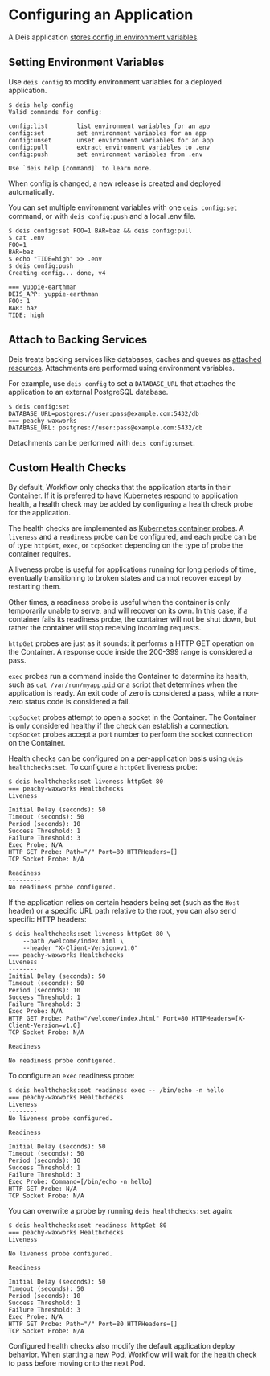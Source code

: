 # Configuring an Application

A Deis application [stores config in environment variables][].

## Setting Environment Variables

Use `deis config` to modify environment variables for a deployed application.

    $ deis help config
    Valid commands for config:

    config:list        list environment variables for an app
    config:set         set environment variables for an app
    config:unset       unset environment variables for an app
    config:pull        extract environment variables to .env
    config:push        set environment variables from .env

    Use `deis help [command]` to learn more.

When config is changed, a new release is created and deployed automatically.

You can set multiple environment variables with one `deis config:set` command,
or with `deis config:push` and a local .env file.

    $ deis config:set FOO=1 BAR=baz && deis config:pull
    $ cat .env
    FOO=1
    BAR=baz
    $ echo "TIDE=high" >> .env
    $ deis config:push
    Creating config... done, v4

    === yuppie-earthman
    DEIS_APP: yuppie-earthman
    FOO: 1
    BAR: baz
    TIDE: high


## Attach to Backing Services

Deis treats backing services like databases, caches and queues as [attached resources][].
Attachments are performed using environment variables.

For example, use `deis config` to set a `DATABASE_URL` that attaches
the application to an external PostgreSQL database.

    $ deis config:set DATABASE_URL=postgres://user:pass@example.com:5432/db
    === peachy-waxworks
    DATABASE_URL: postgres://user:pass@example.com:5432/db

Detachments can be performed with `deis config:unset`.


## Custom Health Checks

By default, Workflow only checks that the application starts in their Container. If it is preferred
to have Kubernetes respond to application health, a health check may be added by configuring a
health check probe for the application.

The health checks are implemented as [Kubernetes container probes][kubernetes-probes]. A `liveness`
and a `readiness` probe can be configured, and each probe can be of type `httpGet`, `exec`, or
`tcpSocket` depending on the type of probe the container requires.

A liveness probe is useful for applications running for long periods of time, eventually
transitioning to broken states and cannot recover except by restarting them.

Other times, a readiness probe is useful when the container is only temporarily unable to serve,
and will recover on its own. In this case, if a container fails its readiness probe, the container
will not be shut down, but rather the container will stop receiving incoming requests.

`httpGet` probes are just as it sounds: it performs a HTTP GET operation on the Container. A
response code inside the 200-399 range is considered a pass.

`exec` probes run a command inside the Container to determine its health, such as
`cat /var/run/myapp.pid` or a script that determines when the application is ready. An exit code of
zero is considered a pass, while a non-zero status code is considered a fail.

`tcpSocket` probes attempt to open a socket in the Container. The Container is only considered
healthy if the check can establish a connection. `tcpSocket` probes accept a port number to perform
the socket connection on the Container.

Health checks can be configured on a per-application basis using `deis healthchecks:set`. To
configure a `httpGet` liveness probe:

```
$ deis healthchecks:set liveness httpGet 80
=== peachy-waxworks Healthchecks
Liveness
--------
Initial Delay (seconds): 50
Timeout (seconds): 50
Period (seconds): 10
Success Threshold: 1
Failure Threshold: 3
Exec Probe: N/A
HTTP GET Probe: Path="/" Port=80 HTTPHeaders=[]
TCP Socket Probe: N/A

Readiness
---------
No readiness probe configured.
```

If the application relies on certain headers being set (such as the `Host` header) or a specific
URL path relative to the root, you can also send specific HTTP headers:

```
$ deis healthchecks:set liveness httpGet 80 \
    --path /welcome/index.html \
    --header "X-Client-Version=v1.0"
=== peachy-waxworks Healthchecks
Liveness
--------
Initial Delay (seconds): 50
Timeout (seconds): 50
Period (seconds): 10
Success Threshold: 1
Failure Threshold: 3
Exec Probe: N/A
HTTP GET Probe: Path="/welcome/index.html" Port=80 HTTPHeaders=[X-Client-Version=v1.0]
TCP Socket Probe: N/A

Readiness
---------
No readiness probe configured.
```

To configure an `exec` readiness probe:

```
$ deis healthchecks:set readiness exec -- /bin/echo -n hello
=== peachy-waxworks Healthchecks
Liveness
--------
No liveness probe configured.

Readiness
---------
Initial Delay (seconds): 50
Timeout (seconds): 50
Period (seconds): 10
Success Threshold: 1
Failure Threshold: 3
Exec Probe: Command=[/bin/echo -n hello]
HTTP GET Probe: N/A
TCP Socket Probe: N/A
```

You can overwrite a probe by running `deis healthchecks:set` again:

```
$ deis healthchecks:set readiness httpGet 80
=== peachy-waxworks Healthchecks
Liveness
--------
No liveness probe configured.

Readiness
---------
Initial Delay (seconds): 50
Timeout (seconds): 50
Period (seconds): 10
Success Threshold: 1
Failure Threshold: 3
Exec Probe: N/A
HTTP GET Probe: Path="/" Port=80 HTTPHeaders=[]
TCP Socket Probe: N/A
```

Configured health checks also modify the default application deploy behavior. When starting a new
Pod, Workflow will wait for the health check to pass before moving onto the next Pod.


[attached resources]: http://12factor.net/backing-services
[stores config in environment variables]: http://12factor.net/config
[release]: ../reference-guide/terms.md#release
[router]:  ../understanding-workflow/components.md#router
[kubernetes-probes]: http://kubernetes.io/docs/user-guide/pod-states/#container-probes
